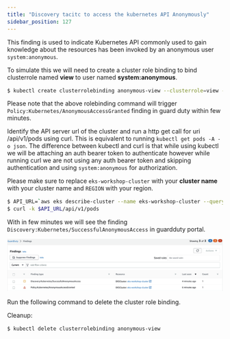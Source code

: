 ```yaml
---
title: "Discovery tacitc to access the kubernetes API Anonymously"
sidebar_position: 127
---
```


This finding is used to indicate Kubernetes API commonly used to gain knowledge about the resources has been invoked by an anonymous user `system:anonymous`.

To simulate this we will need to create a cluster role binding to bind clusterrole named **view** to user named **system:anonymous**.

```bash
$ kubectl create clusterrolebinding anonymous-view --clusterrole=view --user=system:anonymous
```

Please note that the above rolebinding command will trigger `Policy:Kubernetes/AnonymousAccessGranted` finding in guard duty within few minutes.

Identify the API server url of the cluster and run a http get call for uri /api/v1/pods using curl. This is equivalent to running `kubectl get pods -A -o json`. The difference between kubectl and curl is that while using kubectl we will be attaching an auth bearer token to authenticate however while running curl we are not using any auth bearer token and skipping authentication and using `system:anonymous` for authorization.

Please make sure to replace `eks-workshop-cluster` with your **cluster name** with your cluster name and `REGION` with your region.

```bash
$ API_URL=`aws eks describe-cluster --name eks-workshop-cluster --query "cluster.endpoint" --region <REGION> --output text`
$ curl -k $API_URL/api/v1/pods
```

With in few minutes we will see the finding `Discovery:Kubernetes/SuccessfulAnonymousAccess` in guardduty portal.

![](discovery_SuccessfulAnonymousAccess.png)

Run the following command to delete the cluster role binding.

Cleanup:

```bash
$ kubectl delete clusterrolebinding anonymous-view
```

